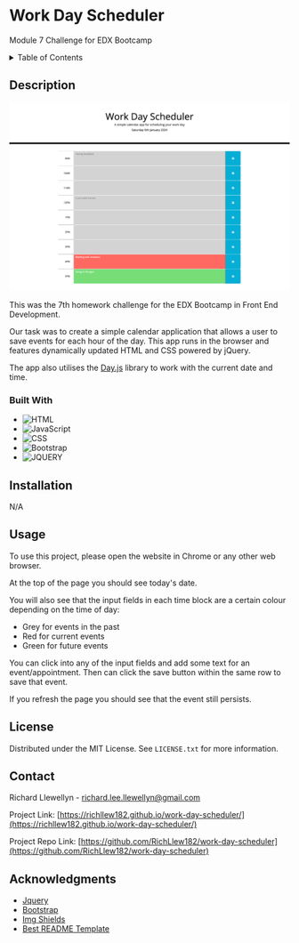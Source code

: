 # Work Day Scheduler
Module 7 Challenge for EDX Bootcamp

<!-- TABLE OF CONTENTS -->
<details>
  <summary>Table of Contents</summary>
  <ol>
    <li>
      <a href="#description">Description</a>
      <ul>
        <li><a href="#built-with">Built With</a></li>
      </ul>
    </li>
    <li>
        <a href="#installation">Installation</a>
    </li>
    <li><a href="#usage">Usage</a></li>
    <li><a href="#license">License</a></li>
    <li><a href="#contact">Contact</a></li>
    <li><a href="#acknowledgments">Acknowledgments</a></li>
  </ol>
</details>



<!-- ABOUT THE PROJECT -->
## Description

<a href="https://richllew182.github.io/work-day-scheduler/">
    <img src="./images/work-day-scheduler.png" alt="Richard Llewellyn Password Generator Screenshot">
  </a>

<br>
 <p>This was the 7th homework challenge for the EDX Bootcamp in Front End Development.</p> 

   <p>Our task was to create a simple calendar application that allows a user to save events for each hour of the day. This app runs in the browser and features dynamically updated HTML and CSS powered by jQuery.
</p> 

The app also utilises the [Day.js](https://day.js.org/docs/en/display/format) library to work with the current date and time.




### Built With


* ![HTML](https://img.shields.io/badge/HTML-239120?style=for-the-badge&logo=html5&logoColor=white)
* ![JavaScript](https://img.shields.io/badge/JavaScript-323330?style=for-the-badge&logo=javascript&logoColor=F7DF1E)
* ![CSS](https://img.shields.io/badge/CSS-239120?&style=for-the-badge&logo=css3&logoColor=white)
* ![Bootstrap](https://img.shields.io/badge/bootstrap-%238511FA.svg?style=for-the-badge&logo=bootstrap&logoColor=white)
* ![JQUERY](https://img.shields.io/badge/jQuery-0769AD?style=for-the-badge&logo=jquery&logoColor=white)






## Installation

N/A

<!-- USAGE EXAMPLES -->
## Usage


To use this project, please open the website in Chrome or any other web browser. 

At the top of the page you should see today's date.

You will also see that the input fields in each time block are a certain colour depending on the time of day:

* Grey for events in the past
* Red for current events
* Green for future events

You can click into any of the input fields and add some text for an event/appointment. Then can click the save button within the same row to save that event. 

If you refresh the page you should see that the event still persists.



<!-- LICENSE -->
## License

Distributed under the MIT License. See `LICENSE.txt` for more information.





<!-- CONTACT -->
## Contact

Richard Llewellyn - richard.lee.llewellyn@gmail.com 

Project Link: [https://richllew182.github.io/work-day-scheduler/](https://richllew182.github.io/work-day-scheduler/)

Project Repo Link: [https://github.com/RichLlew182/work-day-scheduler](https://github.com/RichLlew182/work-day-scheduler)



<!-- ACKNOWLEDGMENTS -->
## Acknowledgments


* [Jquery](https://api.jquery.com/)
* [Bootstrap](https://getbootstrap.com/docs/5.3/getting-started/introduction/)
* [Img Shields](https://shields.io)
* [Best README Template](https://github.com/othneildrew/Best-README-Template)